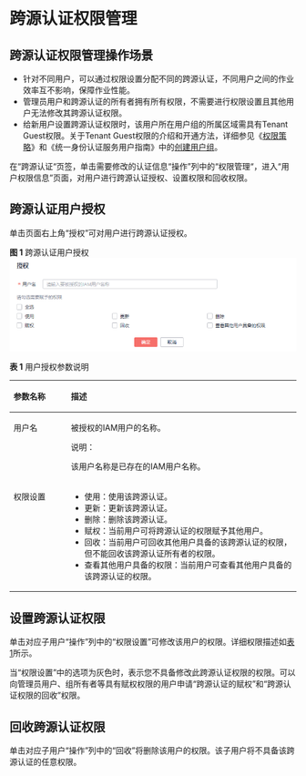 # 跨源认证权限管理<a name="dli_01_0480"></a>

## 跨源认证权限管理操作场景<a name="section52183672114"></a>

-   针对不同用户，可以通过权限设置分配不同的跨源认证，不同用户之间的作业效率互不影响，保障作业性能。
-   管理员用户和跨源认证的所有者拥有所有权限，不需要进行权限设置且其他用户无法修改其跨源认证权限。
-   给新用户设置跨源认证权限时，该用户所在用户组的所属区域需具有Tenant Guest权限。关于Tenant Guest权限的介绍和开通方法，详细参见《[权限策略](https://support.huaweicloud.com/usermanual-permissions/iam_01_0001.html)》和《统一身份认证服务用户指南》中的[创建用户组](https://support.huaweicloud.com/usermanual-iam/iam_03_0001.html)。

在“跨源认证“页签，单击需要修改的认证信息“操作”列中的“权限管理“，进入“用户权限信息”页面，对用户进行跨源认证授权、设置权限和回收权限。

## 跨源认证用户授权<a name="section652316919176"></a>

单击页面右上角“授权”可对用户进行跨源认证授权。

**图 1**  跨源认证用户授权<a name="fig9150173411461"></a>  
![](figures/跨源认证用户授权.png "跨源认证用户授权")

**表 1**  用户授权参数说明

<a name="table15710625151416"></a>
<table><thead align="left"><tr id="row1771212551410"><th class="cellrowborder" valign="top" width="20%" id="mcps1.2.3.1.1"><p id="p4713132520147"><a name="p4713132520147"></a><a name="p4713132520147"></a>参数名称</p>
</th>
<th class="cellrowborder" valign="top" width="80%" id="mcps1.2.3.1.2"><p id="p1971410256146"><a name="p1971410256146"></a><a name="p1971410256146"></a>描述</p>
</th>
</tr>
</thead>
<tbody><tr id="row207191525121418"><td class="cellrowborder" valign="top" width="20%" headers="mcps1.2.3.1.1 "><p id="p5721152541411"><a name="p5721152541411"></a><a name="p5721152541411"></a>用户名</p>
</td>
<td class="cellrowborder" valign="top" width="80%" headers="mcps1.2.3.1.2 "><p id="p77232254145"><a name="p77232254145"></a><a name="p77232254145"></a>被授权的IAM用户的名称。</p>
<div class="note" id="note18961324477"><a name="note18961324477"></a><a name="note18961324477"></a><span class="notetitle"> 说明： </span><div class="notebody"><p id="p13896623472"><a name="p13896623472"></a><a name="p13896623472"></a>该用户名称是已存在的IAM用户名称。</p>
</div></div>
</td>
</tr>
<tr id="row1273232517141"><td class="cellrowborder" valign="top" width="20%" headers="mcps1.2.3.1.1 "><p id="p1873352541412"><a name="p1873352541412"></a><a name="p1873352541412"></a>权限设置</p>
</td>
<td class="cellrowborder" valign="top" width="80%" headers="mcps1.2.3.1.2 "><a name="ul19734132517140"></a><a name="ul19734132517140"></a><ul id="ul19734132517140"><li>使用：使用该跨源认证。</li><li>更新：更新该跨源认证。</li><li>删除：删除该跨源认证。</li><li>赋权：当前用户可将跨源认证的权限赋予其他用户。</li><li>回收：当前用户可回收其他用户具备的该跨源认证的权限，但不能回收该跨源认证所有者的权限。</li><li>查看其他用户具备的权限：当前用户可查看其他用户具备的该跨源认证的权限。</li></ul>
</td>
</tr>
</tbody>
</table>

## 设置跨源认证权限<a name="section67431456181917"></a>

单击对应子用户“操作”列中的“权限设置”可修改该用户的权限。详细权限描述如[表1](#table15710625151416)所示。

当“权限设置”中的选项为灰色时，表示您不具备修改此跨源认证权限的权限。可以向管理员用户、组所有者等具有赋权权限的用户申请“跨源认证的赋权”和“跨源认证权限的回收”权限。

## 回收跨源认证权限<a name="section1494611495207"></a>

单击对应子用户“操作”列中的“回收”将删除该用户的权限。该子用户将不具备该跨源认证的任意权限。


